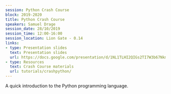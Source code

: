 ```yaml
---
session: Python Crash Course
block: 2019-2020
title: Python Crash Course
speakers: Samuel Drage
session_date: 28/10/2019
session_time: 12:00-16:00
session_location: Lion Gate - 0.14
links:
- type: Presentation slides
  text: Presentation slides
  url: https://docs.google.com/presentation/d/1NL1TLHI2QIGs2TI7W3b67NkmjN8s2WpI1aE0gTcBZH0/edit?usp=sharing
- type: Resources
  text: Crash Course materials
  url: tutorials/crashpython/
---
```

A quick introduction to the Python programming language.
